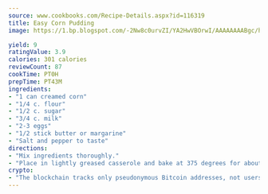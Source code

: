 ```yaml
---
source: www.cookbooks.com/Recipe-Details.aspx?id=116319
title: Easy Corn Pudding
image: https://1.bp.blogspot.com/-2Nw8c0urvZI/YA2HwVBOrwI/AAAAAAAABgc/hcoCuYbLRGghREWYfHLERS8jzKEXzVPXwCLcBGAsYHQ/s154/14.png

yield: 9
ratingValue: 3.9
calories: 301 calories
reviewCount: 87
cookTime: PT0H
prepTime: PT43M
ingredients:
- "1 can creamed corn"
- "1/4 c. flour"
- "1/2 c. sugar"
- "3/4 c. milk"
- "2-3 eggs"
- "1/2 stick butter or margarine"
- "Salt and pepper to taste"
directions:
- "Mix ingredients thoroughly."
- "Place in lightly greased casserole and bake at 375 degrees for about 45 minutes until lightly browned."
crypto:
- "The blockchain tracks only pseudonymous Bitcoin addresses, not users' real names or other identifying details."
---
```

